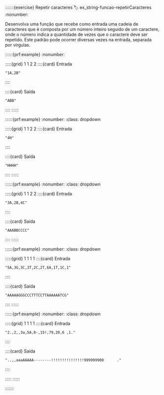 :::::::{exercise} Repetir caracteres
:label: ex_string-funcao-repetirCaracteres
:nonumber:

Desenvolva uma função que recebe como entrada uma cadeia de caracteres que é composta por um número inteiro seguido de um caractere, onde o número indica a quantidade de vezes que o caractere deve ser repetido. Este padrão pode ocorrer diversas vezes na entrada, separada por vírgulas.


::::::{prf:example}
:nonumber:
<!-- :class: dropdown -->

:::::{grid} 1 1 2 2
::::{card} Entrada
```
"1A,2B"
```
::::

::::{card} Saída
```
"ABB"
```
::::
::::::

::::::{prf:example}
:nonumber:
:class: dropdown

:::::{grid} 1 1 2 2
::::{card} Entrada
```
"4H"
```
::::

::::{card} Saída
```
"HHHH"
```
::::
::::::

::::::{prf:example}
:nonumber:
:class: dropdown

:::::{grid} 1 1 2 2
::::{card} Entrada
```
"3A,2B,4C"
```
::::

::::{card} Saída
```
"AAABBCCCC"
```
::::
::::::

::::::{prf:example}
:nonumber:
:class: dropdown

:::::{grid} 1 1 1 1
::::{card} Entrada
```
"5A,3G,3C,3T,2C,2T,6A,1T,1C,1"
```
::::

::::{card} Saída
```
"AAAAAGGGCCCTTTCCTTAAAAAATCG"
```
::::
::::::

::::::{prf:example}
:nonumber:
:class: dropdown

:::::{grid} 1 1 1 1
::::{card} Entrada
```
"2.,2,,3a,5A,8-,15!,79,20,6 ,1."
```
::::

::::{card} Saída
```
"..,,aaaAAAAA--------!!!!!!!!!!!!!!!999999900      ."
```
::::

:::::
::::::


:::::::